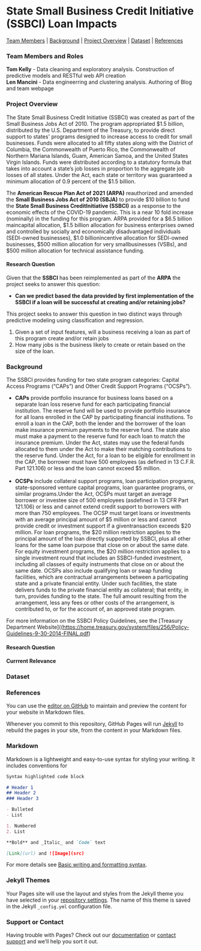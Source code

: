 # State Small Business Credit Initiative (SSBCI) Loan Impacts

[Team Members](#Team-Members-and-Roles) | [Background](#Background) | [Project Overview](#Project-Overview) | [Dataset](#Dataset) | [References](#References)

### Team Members and Roles

**Tom Kelly** - Data cleaning and exploratory analysis. Construction of predictive models and RESTful web API creation<br>
**Len Mancini** - Data engineerring and clustering analysis. Authoring of Blog and team webpage

### Project Overview
<p>The State Small Business Credit Initiative (SSBCI) was created as part of the Small Business Jobs Act of 2010. The program appropriated $1.5 billion, distributed by the U.S. Department of the Treasury, to provide direct support to states' programs designed to increase access to credit for small businesses. Funds were allocated to all fifty states along with the District of Columbia, the Commonwealth of Puerto Rico, the Commonwealth of Northern Mariana Islands, Guam, American Samoa, and the United States Virgin Islands. Funds were distributed according to a statutory formula that takes into account a state’s job losses in proportion to the aggregate job losses of all states. Under the Act, each state or territory was guaranteed a minimum allocation of 0.9 percent of the $1.5 billion.</p>

The **American Rescue Plan Act of 2021 (ARPA)** reauthorized and amended the **Small Business Jobs Act of 2010 (SBJA)** to provide $10 billion to fund the **State Small Business CreditInitiative (SSBCI)** as a response to the economic effects of the COVID-19 pandemic. This is a near 10 fold increase (nominally) in the funding for this program. ARPA provided for a $6.5 billion maincapital allocation, $1.5 billion allocation for business enterprises owned and controlled by socially and economically disadvantaged individuals (SEDI-owned businesses), $1.0 billionincentive allocation for SEDI-owned businesses, $500 million allocation for very smallbusinesses (VSBs), and $500 million allocation for technical assistance funding. 

#### Research Question
Given that the **SSBCI** has been reimplemented as part of the **ARPA** the project seeks to answer this question:

* **Can we predict based the data provided by first implementation of the SSBCI if a loan will be successful at creating and/or retaining jobs?**

This project seeks to answer this question in two distinct ways through predictive modeling using classification and regression.
1. Given a set of input features, will a business receiving a loan as part of this program create and/or retain jobs
2. How many jobs is the business likely to create or retain based on the size of the loan.



### Background
The SSBCI provides funding for two state program categories: Capital Access Programs (“CAPs”) and Other Credit Support Programs (“OCSPs”). 
  
<ul>
<li><b>CAPs</b> provide portfolio insurance for business loans based on a separate loan loss reserve fund for each participating financial institution. The reserve fund will be used to provide portfolio insurance for all loans enrolled in the CAP by participating financial institutions. To enroll a loan in the CAP, both the lender and the borrower of the loan make insurance premium payments to the reserve fund. The state also must make a payment to the reserve fund for each loan to match the insurance premium. Under the Act, states may use the federal funds allocated to them under the Act to make their matching contributions to the reserve fund. Under the Act, for a loan to be eligible for enrollment in the CAP, the borrower must have 500 employees (as defined in 13 C.F.R. Part 121.106) or less and the loan cannot exceed $5 million.</li>
<br>
<li><b>OCSPs</b> include collateral support programs, loan participation programs, state-sponsored venture capital programs, loan guarantee programs, or similar programs.Under the Act, OCSPs must target an average borrower or investee size of 500 employees (asdefined in 13 CFR Part 121.106) or less and cannot extend credit support to borrowers with more than 750 employees. The OCSP must target loans or investments with an average principal amount of $5 million or less and cannot provide credit or investment support if a giventransaction exceeds $20 million. For loan programs, the $20 million restriction applies to the principal amount of the loan directly supported by SSBCI, plus all other loans for the same loan purpose that close on or about the same date. For equity investment programs, the $20 million restriction applies to a single investment round that includes an SSBCI-funded investment, including all classes of equity instruments that close on or about the same date. OCSPs also include qualifying loan or swap funding facilities, which are contractual arrangements between a participating state and a private financial entity. Under such facilities, the state delivers funds to the private financial entity as collateral; that entity, in turn, provides funding to the state. The full amount resulting from the arrangement, less any fees or other costs of the arrangement, is contributed to, or for the account of, an approved state program.</li>
</ul>

For more information on the SSBCI Policy Guidelines, see the [Treasury Department Website]((https://home.treasury.gov/system/files/256/Policy-Guidelines-9-30-2014-FINAL.pdf)



#### Research Question

#### Currrent Relevance

### Dataset

### References

You can use the [editor on GitHub](https://github.com/ljmancini1/DATA-606-Small-Business-Loans/edit/gh-pages/index.md) to maintain and preview the content for your website in Markdown files.

Whenever you commit to this repository, GitHub Pages will run [Jekyll](https://jekyllrb.com/) to rebuild the pages in your site, from the content in your Markdown files.

### Markdown

Markdown is a lightweight and easy-to-use syntax for styling your writing. It includes conventions for

```markdown
Syntax highlighted code block

# Header 1
## Header 2
### Header 3

- Bulleted
- List

1. Numbered
2. List

**Bold** and _Italic_ and `Code` text

[Link](url) and ![Image](src)
```

For more details see [Basic writing and formatting syntax](https://docs.github.com/en/github/writing-on-github/getting-started-with-writing-and-formatting-on-github/basic-writing-and-formatting-syntax).

### Jekyll Themes

Your Pages site will use the layout and styles from the Jekyll theme you have selected in your [repository settings](https://github.com/ljmancini1/DATA-606-Small-Business-Loans/settings/pages). The name of this theme is saved in the Jekyll `_config.yml` configuration file.

### Support or Contact

Having trouble with Pages? Check out our [documentation](https://docs.github.com/categories/github-pages-basics/) or [contact support](https://support.github.com/contact) and we’ll help you sort it out.
